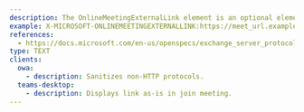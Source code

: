 ```yaml
---
description: The OnlineMeetingExternalLink element is an optional element that contains a URL for an online meeting.
example: X-MICROSOFT-ONLINEMEETINGEXTERNALLINK:https://meet_url.example.com/
references:
  - https://docs.microsoft.com/en-us/openspecs/exchange_server_protocols/ms-ascal/6367d2cb-3dc8-4797-8b29-3f5b5fd7278f
type: TEXT
clients:
  owa:
    - description: Sanitizes non-HTTP protocols.
  teams-desktop:
    - description: Displays link as-is in join meeting.
---
```

